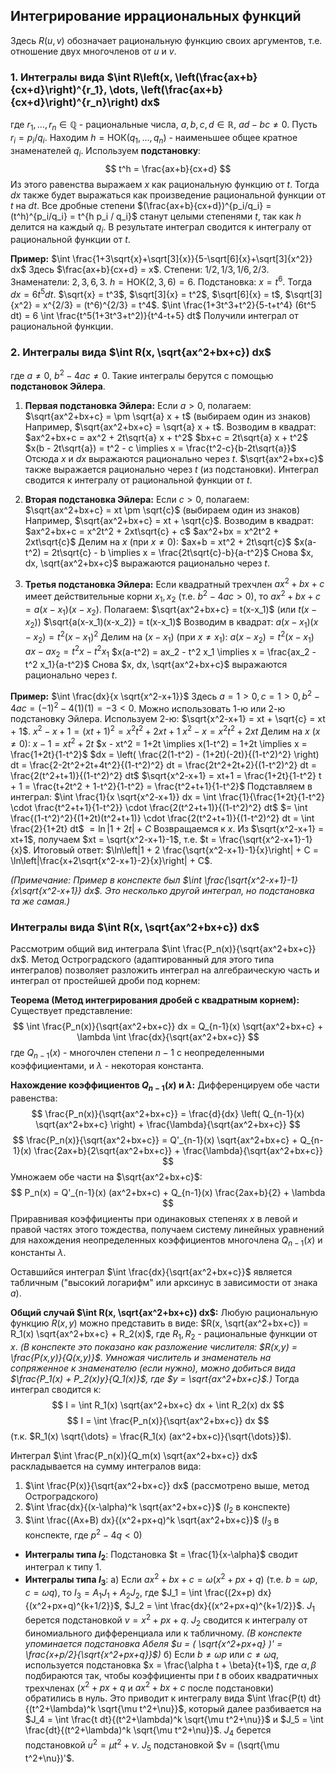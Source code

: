 ## Интегрирование иррациональных функций

Здесь $R(u,v)$ обозначает рациональную функцию своих аргументов, т.е. отношение двух многочленов от $u$ и $v$.
### 1. Интегралы вида $\int R\left(x, \left(\frac{ax+b}{cx+d}\right)^{r_1}, \dots, \left(\frac{ax+b}{cx+d}\right)^{r_n}\right) dx$

где $r_1, \dots, r_n \in \mathbb{Q}$ - рациональные числа, $a, b, c, d \in \mathbb{R}$, $ad-bc \neq 0$.
Пусть $r_i = p_i/q_i$. Находим $h = \text{НОК}(q_1, \dots, q_n)$ - наименьшее общее кратное знаменателей $q_i$.
Используем **подстановку**:
$$ t^h = \frac{ax+b}{cx+d} $$
Из этого равенства выражаем $x$ как рациональную функцию от $t$. Тогда $dx$ также будет выражаться как произведение рациональной функции от $t$ на $dt$. Все дробные степени $(\frac{ax+b}{cx+d})^{p_i/q_i} = (t^h)^{p_i/q_i} = t^{h p_i / q_i}$ станут целыми степенями $t$, так как $h$ делится на каждый $q_i$.
В результате интеграл сводится к интегралу от рациональной функции от $t$.

**Пример:**
$\int \frac{1+3\sqrt{x}+\sqrt[3]{x}}{5-\sqrt[6]{x}+\sqrt[3]{x^2}} dx$
Здесь $\frac{ax+b}{cx+d} = x$. Степени: $1/2, 1/3, 1/6, 2/3$. Знаменатели: $2, 3, 6, 3$.
$h = \text{НОК}(2, 3, 6) = 6$.
Подстановка: $x = t^6$. Тогда $dx = 6t^5 dt$.
$\sqrt{x} = t^3$, $\sqrt[3]{x} = t^2$, $\sqrt[6]{x} = t$, $\sqrt[3]{x^2} = x^{2/3} = (t^6)^{2/3} = t^4$.
$\int \frac{1+3t^3+t^2}{5-t+t^4} (6t^5 dt) = 6 \int \frac{t^5(1+3t^3+t^2)}{t^4-t+5} dt$
Получили интеграл от рациональной функции.

### 2. Интегралы вида $\int R(x, \sqrt{ax^2+bx+c}) dx$

где $a \neq 0$, $b^2-4ac \neq 0$.
Такие интегралы берутся с помощью **подстановок Эйлера**.

1.  **Первая подстановка Эйлера:** Если $a > 0$, полагаем:
    $\sqrt{ax^2+bx+c} = \pm \sqrt{a} x + t$ (выбираем один из знаков)
    Например, $\sqrt{ax^2+bx+c} = \sqrt{a} x + t$. Возводим в квадрат:
    $ax^2+bx+c = ax^2 + 2t\sqrt{a} x + t^2$
    $bx+c = 2t\sqrt{a} x + t^2$
    $x(b - 2t\sqrt{a}) = t^2 - c \implies x = \frac{t^2-c}{b-2t\sqrt{a}}$
    Отсюда $x$ и $dx$ выражаются рационально через $t$. $\sqrt{ax^2+bx+c}$ также выражается рационально через $t$ (из подстановки). Интеграл сводится к интегралу от рациональной функции от $t$.

2.  **Вторая подстановка Эйлера:** Если $c > 0$, полагаем:
    $\sqrt{ax^2+bx+c} = xt \pm \sqrt{c}$ (выбираем один из знаков)
    Например, $\sqrt{ax^2+bx+c} = xt + \sqrt{c}$. Возводим в квадрат:
    $ax^2+bx+c = x^2t^2 + 2xt\sqrt{c} + c$
    $ax^2+bx = x^2t^2 + 2xt\sqrt{c}$
    Делим на $x$ (при $x\neq 0$): $ax+b = xt^2 + 2t\sqrt{c}$
    $x(a-t^2) = 2t\sqrt{c} - b \implies x = \frac{2t\sqrt{c}-b}{a-t^2}$
    Снова $x, dx, \sqrt{ax^2+bx+c}$ выражаются рационально через $t$.

3.  **Третья подстановка Эйлера:** Если квадратный трехчлен $ax^2+bx+c$ имеет действительные корни $x_1, x_2$ (т.е. $b^2-4ac > 0$), то $ax^2+bx+c = a(x-x_1)(x-x_2)$. Полагаем:
    $\sqrt{ax^2+bx+c} = t(x-x_1)$ (или $t(x-x_2)$)
    $\sqrt{a(x-x_1)(x-x_2)} = t(x-x_1)$
    Возводим в квадрат: $a(x-x_1)(x-x_2) = t^2(x-x_1)^2$
    Делим на $(x-x_1)$ (при $x \neq x_1$): $a(x-x_2) = t^2(x-x_1)$
    $ax - ax_2 = t^2 x - t^2 x_1$
    $x(a-t^2) = ax_2 - t^2 x_1 \implies x = \frac{ax_2 - t^2 x_1}{a-t^2}$
    Снова $x, dx, \sqrt{ax^2+bx+c}$ выражаются рационально через $t$.

**Пример:**
$\int \frac{dx}{x \sqrt{x^2-x+1}}$
Здесь $a=1>0, c=1>0, b^2-4ac = (-1)^2 - 4(1)(1) = -3 < 0$.
Можно использовать 1-ю или 2-ю подстановку Эйлера. Используем 2-ю: $\sqrt{x^2-x+1} = xt + \sqrt{c} = xt + 1$.
$x^2-x+1 = (xt+1)^2 = x^2t^2 + 2xt + 1$
$x^2-x = x^2t^2 + 2xt$
Делим на $x$ ($x \neq 0$): $x-1 = xt^2 + 2t$
$x - xt^2 = 1+2t \implies x(1-t^2) = 1+2t \implies x = \frac{1+2t}{1-t^2}$
$dx = \left( \frac{2(1-t^2) - (1+2t)(-2t)}{(1-t^2)^2} \right) dt = \frac{2-2t^2+2t+4t^2}{(1-t^2)^2} dt = \frac{2t^2+2t+2}{(1-t^2)^2} dt = \frac{2(t^2+t+1)}{(1-t^2)^2} dt$
$\sqrt{x^2-x+1} = xt+1 = \frac{1+2t}{1-t^2} t + 1 = \frac{t+2t^2 + 1-t^2}{1-t^2} = \frac{t^2+t+1}{1-t^2}$
Подставляем в интеграл:
$\int \frac{1}{x \sqrt{x^2-x+1}} dx = \int \frac{1}{\frac{1+2t}{1-t^2} \cdot \frac{t^2+t+1}{1-t^2}} \cdot \frac{2(t^2+t+1)}{(1-t^2)^2} dt$
$= \int \frac{(1-t^2)^2}{(1+2t)(t^2+t+1)} \cdot \frac{2(t^2+t+1)}{(1-t^2)^2} dt = \int \frac{2}{1+2t} dt$
$= \ln|1+2t| + C$
Возвращаемся к $x$. Из $\sqrt{x^2-x+1} = xt+1$, получаем $xt = \sqrt{x^2-x+1}-1$, т.е. $t = \frac{\sqrt{x^2-x+1}-1}{x}$.
Итоговый ответ: $\ln\left|1 + 2 \frac{\sqrt{x^2-x+1}-1}{x}\right| + C = \ln\left|\frac{x+2\sqrt{x^2-x+1}-2}{x}\right| + C$.

*(Примечание: Пример в конспекте был $\int \frac{\sqrt{x^2-x+1}-1}{x\sqrt{x^2-x+1}} dx$. Это несколько другой интеграл, но подстановка та же самая.)*


### Интегралы вида $\int R(x, \sqrt{ax^2+bx+c}) dx$

Рассмотрим общий вид интеграла $\int \frac{P_n(x)}{\sqrt{ax^2+bx+c}} dx$.
Метод Остроградского (адаптированный для этого типа интегралов) позволяет разложить интеграл на алгебраическую часть и интеграл от простейшей дроби под корнем:

**Теорема (Метод интегрирования дробей с квадратным корнем):**
Существует представление:
$$ \int \frac{P_n(x)}{\sqrt{ax^2+bx+c}} dx = Q_{n-1}(x) \sqrt{ax^2+bx+c} + \lambda \int \frac{dx}{\sqrt{ax^2+bx+c}} $$
где $Q_{n-1}(x)$ - многочлен степени $n-1$ с неопределенными коэффициентами, и $\lambda$ - некоторая константа.

**Нахождение коэффициентов $Q_{n-1}(x)$ и $\lambda$:**
Дифференцируем обе части равенства:
$$ \frac{P_n(x)}{\sqrt{ax^2+bx+c}} = \frac{d}{dx} \left( Q_{n-1}(x) \sqrt{ax^2+bx+c} \right) + \frac{\lambda}{\sqrt{ax^2+bx+c}} $$
$$ \frac{P_n(x)}{\sqrt{ax^2+bx+c}} = Q'_{n-1}(x) \sqrt{ax^2+bx+c} + Q_{n-1}(x) \frac{2ax+b}{2\sqrt{ax^2+bx+c}} + \frac{\lambda}{\sqrt{ax^2+bx+c}} $$
Умножаем обе части на $\sqrt{ax^2+bx+c}$:
$$ P_n(x) = Q'_{n-1}(x) (ax^2+bx+c) + Q_{n-1}(x) \frac{2ax+b}{2} + \lambda $$
Приравнивая коэффициенты при одинаковых степенях $x$ в левой и правой частях этого тождества, получаем систему линейных уравнений для нахождения неопределенных коэффициентов многочлена $Q_{n-1}(x)$ и константы $\lambda$.

Оставшийся интеграл $\int \frac{dx}{\sqrt{ax^2+bx+c}}$ является табличным ("высокий логарифм" или арксинус в зависимости от знака $a$).

**Общий случай $\int R(x, \sqrt{ax^2+bx+c}) dx$:**
Любую рациональную функцию $R(x, y)$ можно представить в виде:
$R(x, \sqrt{ax^2+bx+c}) = R_1(x) \sqrt{ax^2+bx+c} + R_2(x)$, где $R_1, R_2$ - рациональные функции от $x$.
*(В конспекте это показано как разложение числителя: $R(x,y) = \frac{P(x,y)}{Q(x,y)}$. Умножая числитель и знаменатель на сопряженное к знаменателю (если нужно), можно добиться вида $\frac{P_1(x) + P_2(x)y}{Q_1(x)}$, где $y = \sqrt{ax^2+bx+c}$.)*
Тогда интеграл сводится к:
$$ I = \int R_1(x) \sqrt{ax^2+bx+c} dx + \int R_2(x) dx $$
$$ I = \int \frac{P_n(x)}{\sqrt{ax^2+bx+c}} dx $$
(т.к. $R_1(x) \sqrt{\dots} = \frac{R_1(x) (ax^2+bx+c)}{\sqrt{\dots}}$).

Интеграл $\int \frac{P_n(x)}{Q_m(x) \sqrt{ax^2+bx+c}} dx$ раскладывается на сумму интегралов вида:
1.  $\int \frac{P(x)}{\sqrt{ax^2+bx+c}} dx$ (рассмотрено выше, метод Остроградского)
2.  $\int \frac{dx}{(x-\alpha)^k \sqrt{ax^2+bx+c}}$ ($I_2$ в конспекте)
3.  $\int \frac{(Ax+B) dx}{(x^2+px+q)^k \sqrt{ax^2+bx+c}}$ ($I_3$ в конспекте, где $p^2-4q < 0$)

*   **Интегралы типа $I_2$**: Подстановка $t = \frac{1}{x-\alpha}$ сводит интеграл к типу 1.
*   **Интегралы типа $I_3$**:
    a)  Если $ax^2+bx+c = \omega (x^2+px+q)$ (т.е. $b = \omega p$, $c = \omega q$), то $I_3 = A_1 J_1 + A_2 J_2$, где
        $J_1 = \int \frac{(2x+p) dx}{(x^2+px+q)^{k+1/2}}$, $J_2 = \int \frac{dx}{(x^2+px+q)^{k+1/2}}$.
        $J_1$ берется подстановкой $v=x^2+px+q$.
        $J_2$ сводится к интегралу от биномиального дифференциала или к табличному. *(В конспекте упоминается подстановка Абеля $u = ( \sqrt{x^2+px+q} )' = \frac{x+p/2}{\sqrt{x^2+px+q}}$)*
    б)  Если $b \neq \omega p$ или $c \neq \omega q$, используется подстановка $x = \frac{\alpha t + \beta}{t+1}$, где $\alpha, \beta$ подбираются так, чтобы коэффициенты при $t$ в обоих квадратичных трехчленах ($x^2+px+q$ и $ax^2+bx+c$ после подстановки) обратились в нуль. Это приводит к интегралу вида $\int \frac{P(t) dt}{(t^2+\lambda)^k \sqrt{\mu t^2+\nu}}$, который далее разбивается на $J_4 = \int \frac{t dt}{(t^2+\lambda)^k \sqrt{\mu t^2+\nu}}$ и $J_5 = \int \frac{dt}{(t^2+\lambda)^k \sqrt{\mu t^2+\nu}}$.
        $J_4$ берется подстановкой $u^2 = \mu t^2 + \nu$.
        $J_5$ подстановкой $v = (\sqrt{\mu t^2+\nu})'$.